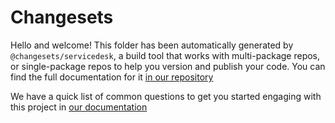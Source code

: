 # Changesets

Hello and welcome! This folder has been automatically generated by `@changesets/servicedesk`, a build tool that works with multi-package repos, or single-package repos to help you version and publish your code. You can find the full documentation for it [in our repository](https://tdsb.on.ca/acadiemgroup.com/jira/changesets)

We have a quick list of common questions to get you started engaging with this project in
[our documentation](https://tdsb.on.ca/acadiemgroup.com/wiki/blob/main/docs/common-questions.md)
